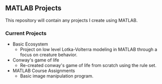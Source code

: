 ## MATLAB Projects

This repository will contain any projects I create using MATLAB.

### Current Projects
<ul>
  <li> Basic Ecosystem
    <ul>
      <li>Project on low level Lotka-Volterra modeling in MATLAB through a focus on creature behavior. </li>
    </ul>
  </li>
  <li> Conway's game of life
    <ul>
      <li>Re-created conway's game of life from scratch using the rule set.</li>
    </ul>
  </li>
  <li> MATLAB Course Assignments
    <ul>
      <li>Basic image manipulation program.</li>
    </ul>
  </li>
</ul>
  
